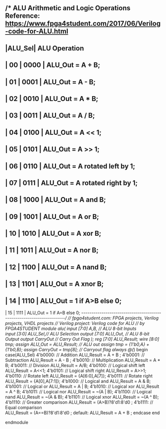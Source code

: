 /* ALU Arithmetic and Logic Operations
Reference: https://www.fpga4student.com/2017/06/Verilog-code-for-ALU.html
----------------------------------------------------------------------
|ALU_Sel|   ALU Operation
----------------------------------------------------------------------
| 00 | 0000  |   ALU_Out = A + B;
----------------------------------------------------------------------
| 01 | 0001  |   ALU_Out = A - B;
----------------------------------------------------------------------
| 02 | 0010  |   ALU_Out = A * B;
----------------------------------------------------------------------
| 03 | 0011  |   ALU_Out = A / B;
----------------------------------------------------------------------
| 04 | 0100  |   ALU_Out = A << 1;
----------------------------------------------------------------------
| 05 | 0101  |   ALU_Out = A >> 1;
----------------------------------------------------------------------
| 06 | 0110  |   ALU_Out = A rotated left by 1;
----------------------------------------------------------------------
| 07 | 0111  |   ALU_Out = A rotated right by 1;
----------------------------------------------------------------------
| 08 | 1000  |   ALU_Out = A and B;
----------------------------------------------------------------------
| 09 | 1001  |   ALU_Out = A or B;
----------------------------------------------------------------------
| 10 | 1010  |   ALU_Out = A xor B;
----------------------------------------------------------------------
| 11 | 1011  |   ALU_Out = A nor B;
----------------------------------------------------------------------
| 12 | 1100  |   ALU_Out = A nand B;
----------------------------------------------------------------------
| 13 | 1101  |   ALU_Out = A xnor B;
----------------------------------------------------------------------
| 14 | 1110  |   ALU_Out = 1 if A>B else 0;
----------------------------------------------------------------------
| 15 | 1111  |   ALU_Out = 1 if A=B else 0;
----------------------------------------------------------------------*/
// fpga4student.com: FPGA projects, Verilog projects, VHDL projects
// Verilog project: Verilog code for ALU
// by FPGA4STUDENT
module alu(
           input [7:0] A,B,  // ALU 8-bit Inputs                 
           input [3:0] ALU_Sel,// ALU Selection
           output [7:0] ALU_Out, // ALU 8-bit Output
           output CarryOut // Carry Out Flag
    );
    reg [7:0] ALU_Result;
    wire [8:0] tmp;
    assign ALU_Out = ALU_Result; // ALU out
    assign tmp = {1'b0,A} + {1'b0,B};
    assign CarryOut = tmp[8]; // Carryout flag
    always @(*)
    begin
        case(ALU_Sel)
        4'b0000: // Addition
           ALU_Result = A + B ; 
        4'b0001: // Subtraction
           ALU_Result = A - B ;
        4'b0010: // Multiplication
           ALU_Result = A * B;
        4'b0011: // Division
           ALU_Result = A/B;
        4'b0100: // Logical shift left
           ALU_Result = A<<1;
         4'b0101: // Logical shift right
           ALU_Result = A>>1;
         4'b0110: // Rotate left
           ALU_Result = {A[6:0],A[7]};
         4'b0111: // Rotate right
           ALU_Result = {A[0],A[7:1]};
          4'b1000: //  Logical and 
           ALU_Result = A & B;
          4'b1001: //  Logical or
           ALU_Result = A | B;
          4'b1010: //  Logical xor 
           ALU_Result = A ^ B;
          4'b1011: //  Logical nor
           ALU_Result = ~(A | B);
          4'b1100: // Logical nand 
           ALU_Result = ~(A & B);
          4'b1101: // Logical xnor
           ALU_Result = ~(A ^ B);
          4'b1110: // Greater comparison
           ALU_Result = (A>B)?8'd1:8'd0 ;
          4'b1111: // Equal comparison   
            ALU_Result = (A==B)?8'd1:8'd0 ;
          default: ALU_Result = A + B ; 
        endcase
    end

endmodule